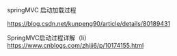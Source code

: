 
springMVC 启动加载过程

https://blog.csdn.net/kunpeng90/article/details/80189431

SpringMVC启动过程详解（li）
https://www.cnblogs.com/zhiji6/p/10174155.html



